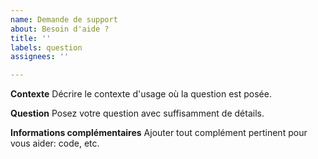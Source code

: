 ```yaml
---
name: Demande de support
about: Besoin d'aide ?
title: ''
labels: question
assignees: ''

---
```


**Contexte**
Décrire le contexte d'usage où la question est posée.

**Question**
Posez votre question avec suffisamment de détails.

**Informations complémentaires**
Ajouter tout complément pertinent pour vous aider: code, etc.
